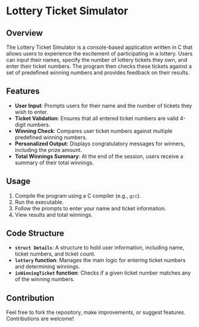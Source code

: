 # Lottery Ticket Simulator

## Overview
The Lottery Ticket Simulator is a console-based application written in C that allows users to experience the excitement of participating in a lottery. Users can input their names, specify the number of lottery tickets they own, and enter their ticket numbers. The program then checks these tickets against a set of predefined winning numbers and provides feedback on their results.

## Features
- **User Input**: Prompts users for their name and the number of tickets they wish to enter.
- **Ticket Validation**: Ensures that all entered ticket numbers are valid 4-digit numbers.
- **Winning Check**: Compares user ticket numbers against multiple predefined winning numbers.
- **Personalized Output**: Displays congratulatory messages for winners, including the prize amount.
- **Total Winnings Summary**: At the end of the session, users receive a summary of their total winnings.

## Usage
1. Compile the program using a C compiler (e.g., `gcc`).
2. Run the executable.
3. Follow the prompts to enter your name and ticket information.
4. View results and total winnings.

## Code Structure
- **`struct Details`**: A structure to hold user information, including name, ticket numbers, and ticket count.
- **`lottery` function**: Manages the main logic for entering ticket numbers and determining winnings.
- **`isWinningTicket` function**: Checks if a given ticket number matches any of the winning numbers.

## Contribution
Feel free to fork the repository, make improvements, or suggest features. Contributions are welcome!
